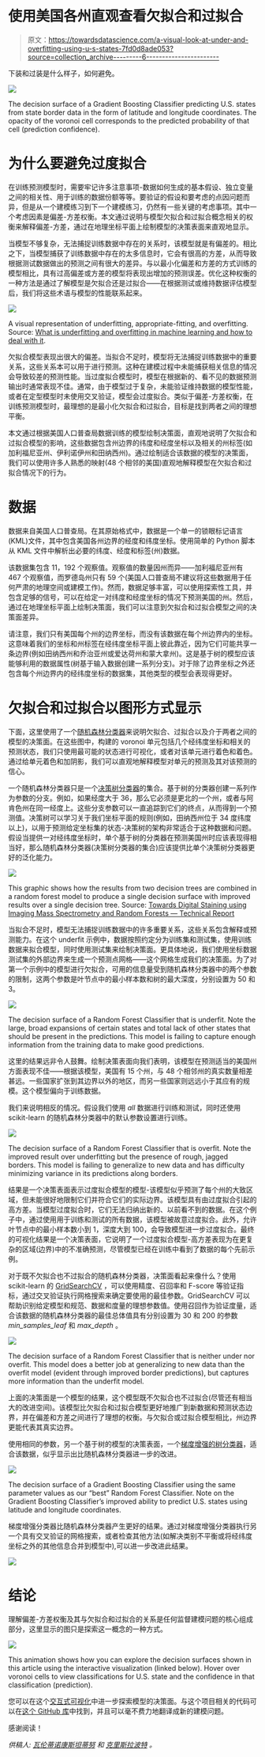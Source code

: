 # 使用美国各州直观查看欠拟合和过拟合

> 原文：<https://towardsdatascience.com/a-visual-look-at-under-and-overfitting-using-u-s-states-7fd0d8ade053?source=collection_archive---------6----------------------->

下装和过装是什么样子，如何避免。

![](img/12d39649ded9a5c7063018af38151701.png)

The decision surface of a Gradient Boosting Classifier predicting U.S. states from state border data in the form of latitude and longitude coordinates. The opacity of the voronoi cell corresponds to the predicted probability of that cell (prediction confidence).

# 为什么要避免过度拟合

在训练预测模型时，需要牢记许多注意事项-数据如何生成的基本假设、独立变量之间的相关性、用于训练的数据份额等等。要验证的假设和要考虑的点因问题而异，但是从一个建模练习到下一个建模练习，仍然有一些关键的考虑事项。其中一个考虑因素是偏差-方差权衡。本文通过说明与模型欠拟合和过拟合概念相关的权衡来解释偏差-方差，通过在地理坐标平面上绘制模型的决策表面来直观地显示。

当模型不够复杂，无法捕捉训练数据中存在的关系时，该模型就是有偏差的。相比之下，当模型捕获了训练数据中存在的太多信息时，它会有很高的方差，从而导致根据测试数据做出的预测之间有很大的差异。与以最小化偏差和方差的方式训练的模型相比，具有过高偏差或方差的模型将表现出增加的预测误差。优化这种权衡的一种方法是通过了解模型是欠拟合还是过拟合——在根据测试或维持数据评估模型后，我们将这些术语与模型的性能联系起来。

![](img/1017c412f1974d61ff6f3d9e8b2df4bd.png)

A visual representation of underfitting, appropriate-fitting, and overfitting. Source: [What is underfitting and overfitting in machine learning and how to deal with it](https://medium.com/greyatom/what-is-underfitting-and-overfitting-in-machine-learning-and-how-to-deal-with-it-6803a989c76).

欠拟合模型表现出很大的偏差。当拟合不足时，模型将无法捕捉训练数据中的重要关系，这些关系本可以用于进行预测。这种在建模过程中未能捕获相关信息的情况会导致较差的预测性能。当过度拟合模型时，模型在根据新的、看不见的数据预测输出时通常表现不佳。通常，由于模型过于复杂，未能验证维持数据的模型性能，或者在定型模型时未使用交叉验证，模型会过度拟合。类似于偏差-方差权衡，在训练预测模型时，最理想的是最小化欠拟合和过拟合，目标是找到两者之间的理想平衡。

本文通过根据美国人口普查局数据训练的模型绘制决策面，直观地说明了欠拟合和过拟合模型的影响，这些数据包含州边界的纬度和经度坐标以及相关的州标签(如加利福尼亚州、伊利诺伊州和田纳西州)。通过绘制适合该数据的模型的决策面，我们可以使用许多人熟悉的映射(48 个相邻的美国)直观地解释模型在欠拟合和过拟合情况下的行为。

# 数据

数据来自美国人口普查局。在其原始格式中，数据是一个单一的锁眼标记语言(KML)文件，其中包含美国各州边界的经度和纬度坐标。使用简单的 Python 脚本从 KML 文件中解析出必要的纬度、经度和标签(州)数据。

该数据集包含 11，192 个观察值。观察值的数量因州而异——加利福尼亚州有 467 个观察值，而罗德岛州只有 59 个(美国人口普查局不建议将这些数据用于任何严肃的地理空间或建模工作)。然而，数据足够丰富，可以使用探索性工具，并包含足够的信号，可以在给定一对纬度和经度坐标的情况下预测美国的州。然后，通过在地理坐标平面上绘制决策面，我们可以注意到欠拟合和过拟合模型之间的决策面差异。

请注意，我们只有美国每个州的边界坐标，而没有该数据在每个州边界内的坐标。这意味着我们的坐标和州标签在经纬度坐标平面上彼此靠近，因为它们可能共享一条边界(例如田纳西州和乔治亚州或爱达荷州和蒙大拿州)。这是基于树的模型应该能够利用的数据属性(树基于输入数据创建一系列分支)。对于除了边界坐标之外还包含每个州边界内的经纬度坐标的数据集，其他类型的模型会表现得更好。

# **欠拟合和过拟合以图形方式显示**

下面，这里使用了一个[随机森林分类器](http://scikit-learn.org/stable/modules/generated/sklearn.ensemble.RandomForestClassifier.html)来说明欠拟合、过拟合以及介于两者之间的模型的决策面。在这些图中，构建的 voronoi 单元包括几个经纬度坐标和相关的预测状态，我们只使用最可能的状态进行可视化，或者对该单元进行着色和着色。通过给单元着色和加阴影，我们可以直观地解释模型对单元的预测及其对该预测的信心。

一个随机森林分类器只是一个[决策树分类器](http://scikit-learn.org/stable/modules/generated/sklearn.tree.DecisionTreeClassifier.html)的集合。基于树的分类器创建一系列作为参数的分支。例如，如果经度大于 36，那么它必须是更北的一个州，或者与阿肯色州在同一经度上。这些分支参数可以一直追踪到它们的终点，从而得到一个预测值。决策树可以学习关于我们坐标平面的规则(例如，田纳西州位于 34 度纬度以上)，以用于预测给定坐标集的状态-决策树的架构非常适合于这种数据和问题。假设当提供一对经纬度坐标时，单个基于树的分类器在预测美国州时应该表现得相当好，那么随机森林分类器(决策树分类器的集合)应该提供比单个决策树分类器更好的泛化能力。

![](img/d49a344a247f49f99f9f1e996a41730c.png)

This graphic shows how the results from two decision trees are combined in a random forest model to produce a single decision surface with improved results over a single decision tree. Source: [Towards Digital Staining using Imaging Mass Spectrometry and Random Forests — Technical Report](https://www.researchgate.net/figure/The-Random-Forest-classifier-is-an-ensemble-of-decision-trees-where-the-single-trees-are_fig1_228540194)

当拟合不足时，模型无法捕捉训练数据中的许多重要关系，这些关系包含解释或预测能力。在这个 underfit 示例中，数据按照约定分为训练集和测试集，使用训练数据来拟合模型，同时使用测试集来绘制决策面。更具体地说，我们使用坐标数据测试集的外部边界来生成一个预测点网格——这个网格生成我们的决策面。为了对第一个示例中的模型进行欠拟合，可用的信息量受到随机森林分类器中的两个参数的限制，这两个参数是叶节点中的最小样本数和树的最大深度，分别设置为 50 和 3。

![](img/0d1ce4e247d0c2eeeb879f39569e2de2.png)

The decision surface of a Random Forest Classifier that is underfit. Note the large, broad expansions of certain states and total lack of other states that should be present in the predictions. This model is failing to capture enough information from the training data to make good predictions.

这里的结果远非令人鼓舞。绘制决策表面向我们表明，该模型在预测适当的美国州方面表现不佳——根据该模型，美国有 15 个州，与 48 个相邻州的真实数量相差甚远。一些国家扩张到其边界以外的地区，而另一些国家则远远小于其应有的规模。这个模型偏向于训练数据。

我们来说明相反的情况。假设我们使用 *all* 数据进行训练和测试，同时还使用 scikit-learn 的随机森林分类器中的默认参数设置进行训练。

![](img/420af55751f99e3c20c64cd5f281743e.png)

The decision surface of a Random Forest Classifier that is overfit. Note the improved result over underfitting but the presence of rough, jagged borders. This model is failing to generalize to new data and has difficulty minimizing variance in its predictions along borders.

结果是一个决策表面表示过度拟合模型的模型-该模型似乎预测了每个州的大致区域，但未能很好地限制它们并符合它们的实际边界。该模型具有由过度拟合引起的高方差。当模型过度拟合时，它们无法归纳出新的、以前看不到的数据。在这个例子中，通过使用用于训练和测试的所有数据，该模型被故意过度拟合。此外，允许叶节点中的最小样本数小到 1，深度大到 100，会导致模型进一步过度拟合。最终的可视化结果是一个决策表面，它说明了一个过度拟合模型-高方差表现为在更复杂的区域(边界)中的不准确预测，尽管模型已经在训练中看到了数据的每个先前示例。

对于既不欠拟合也不过拟合的随机森林分类器，决策面看起来像什么？使用 scikit-learn 的 [GridSearchCV](http://scikit-learn.org/stable/modules/generated/sklearn.model_selection.GridSearchCV.html) ，可以使用精度、召回率和 F-score 等验证指标，通过交叉验证执行网格搜索来确定要使用的最佳参数。GridSearchCV 可以帮助识别给定模型和规范、数据和度量的理想参数值。使用召回作为验证度量，适合该数据的随机森林分类器的最佳总体值具有分别设置为 30 和 200 的参数 *min_samples_leaf* 和 *max_depth* 。

![](img/d20fcc56c1271c995fd70b41ad78474c.png)

The decision surface of a Random Forest Classifier that is neither under nor overfit. This model does a better job at generalizing to new data than the overfit model (evident through improved border predictions), but captures more information than the underfit model.

上面的决策面是一个模型的结果，这个模型既不欠拟合也不过拟合(尽管还有相当大的改进空间)。该模型比欠拟合和过拟合模型更好地推广到新数据和预测状态边界，并在偏差和方差之间进行了理想的权衡。与欠拟合或过拟合模型相比，州边界更能代表其真实边界。

使用相同的参数，另一个基于树的模型的决策表面，一个[梯度增强的树分类器](http://scikit-learn.org/stable/modules/generated/sklearn.ensemble.GradientBoostingClassifier.html)，适合该数据，似乎显示出比随机森林分类器进一步的改进。

![](img/574550642b6ff3b6aee9e26d9e2069cb.png)

The decision surface of a Gradient Boosting Classifier using the same parameter values as our “best” Random Forest Classifier. Note on the Gradient Boosting Classifier’s improved ability to predict U.S. states using latitude and longitude coordinates.

梯度增强分类器比随机森林分类器产生更好的结果。通过对梯度增强分类器执行另一个具有交叉验证的网格搜索，或者检查其他方法(如解决类别不平衡或将经纬度坐标之外的其他信息合并到模型中),可以进一步改进此结果。

![](img/d67216eaf5c53a19a71bd816e819d388.png)

# 结论

理解偏差-方差权衡及其与欠拟合和过拟合的关系是任何监督建模问题的核心组成部分，这里显示的图只是探索这一概念的一种方式。

![](img/44cb65dcbb4b028218dccd3bf7c20e9d.png)

This animation shows how you can explore the decision surfaces shown in this article using the interactive visualization (linked below). Hover over voronoi cells to view classifications for U.S. state and the confidence in that classification (prediction).

您可以在这个[交互式可视化](https://vc1492a.github.io/us-state-under-over-fitting/)中进一步探索模型的决策面。与这个项目相关的代码可以在[这个 GitHub 库](https://github.com/vc1492a/us-state-under-over-fitting)中找到，并且可以毫不费力地翻译成新的建模问题。

感谢阅读！

*供稿人:* [*瓦伦蒂诺康斯坦蒂努*](https://github.com/vc1492a) *和* [*克里斯拉波特*](https://github.com/cdlaporte) *。*